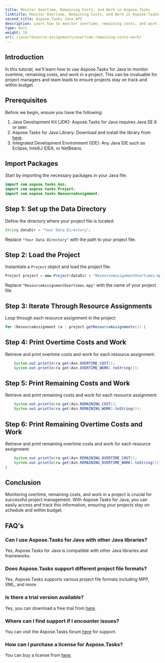 ```yaml
---
title: Monitor Overtime, Remaining Costs, and Work in Aspose.Tasks
linktitle: Monitor Overtime, Remaining Costs, and Work in Aspose.Tasks
second_title: Aspose.Tasks Java API
description: Learn how to monitor overtime, remaining costs, and work in Java projects using Aspose.Tasks. Easy steps for effective project management.
type: docs
weight: 18
url: /java/resource-assignments/overtime-remaining-costs-work/
---
```

## Introduction
In this tutorial, we'll learn how to use Aspose.Tasks for Java to monitor overtime, remaining costs, and work in a project. This can be invaluable for project managers and team leads to ensure projects stay on track and within budget.
## Prerequisites
Before we begin, ensure you have the following:
1. Java Development Kit (JDK): Aspose.Tasks for Java requires Java SE 6 or later.
2. Aspose.Tasks for Java Library: Download and install the library from [here](https://releases.aspose.com/tasks/java/).
3. Integrated Development Environment (IDE): Any Java IDE such as Eclipse, IntelliJ IDEA, or NetBeans.

## Import Packages
Start by importing the necessary packages in your Java file:
```java
import com.aspose.tasks.Asn;
import com.aspose.tasks.Project;
import com.aspose.tasks.ResourceAssignment;
```

## Step 1: Set up the Data Directory
Define the directory where your project file is located:
```java
String dataDir = "Your Data Directory";
```
Replace `"Your Data Directory"` with the path to your project file.
## Step 2: Load the Project
Instantiate a `Project` object and load the project file:
```java
Project project = new Project(dataDir + "ResourceAssignmentOvertimes.mpp");
```
Replace `"ResourceAssignmentOvertimes.mpp"` with the name of your project file.
## Step 3: Iterate Through Resource Assignments
Loop through each resource assignment in the project:
```java
for (ResourceAssignment ra : project.getResourceAssignments()) {
```
## Step 4: Print Overtime Costs and Work
Retrieve and print overtime costs and work for each resource assignment:
```java
    System.out.println(ra.get(Asn.OVERTIME_COST));
    System.out.println(ra.get(Asn.OVERTIME_WORK).toString());
```
## Step 5: Print Remaining Costs and Work
Retrieve and print remaining costs and work for each resource assignment:
```java
    System.out.println(ra.get(Asn.REMAINING_COST));
    System.out.println(ra.get(Asn.REMAINING_WORK).toString());
```
## Step 6: Print Remaining Overtime Costs and Work
Retrieve and print remaining overtime costs and work for each resource assignment:
```java
    System.out.println(ra.get(Asn.REMAINING_OVERTIME_COST));
    System.out.println(ra.get(Asn.REMAINING_OVERTIME_WORK).toString());
}
```

## Conclusion
Monitoring overtime, remaining costs, and work in a project is crucial for successful project management. With Aspose.Tasks for Java, you can easily access and track this information, ensuring your projects stay on schedule and within budget.
## FAQ's
### Can I use Aspose.Tasks for Java with other Java libraries?
Yes, Aspose.Tasks for Java is compatible with other Java libraries and frameworks.
### Does Aspose.Tasks support different project file formats?
Yes, Aspose.Tasks supports various project file formats including MPP, XML, and more.
### Is there a trial version available?
Yes, you can download a free trial from [here](https://releases.aspose.com/).
### Where can I find support if I encounter issues?
You can visit the Aspose.Tasks forum [here](https://forum.aspose.com/c/tasks/15) for support.
### How can I purchase a license for Aspose.Tasks?
You can buy a license from [here](https://purchase.aspose.com/buy).

